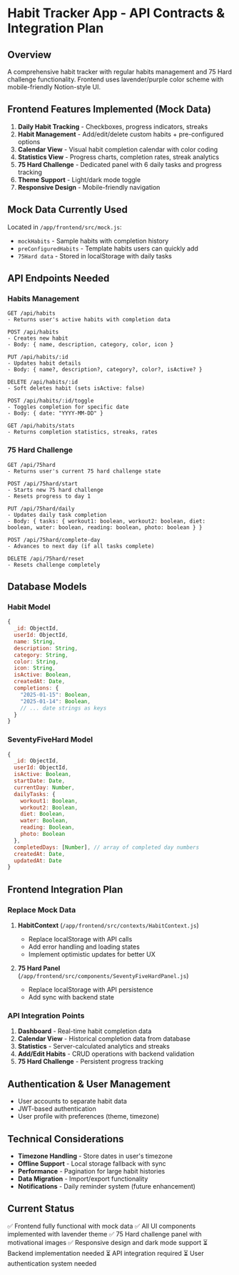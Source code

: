 # Habit Tracker App - API Contracts & Integration Plan

## Overview
A comprehensive habit tracker with regular habits management and 75 Hard challenge functionality. Frontend uses lavender/purple color scheme with mobile-friendly Notion-style UI.

## Frontend Features Implemented (Mock Data)
1. **Daily Habit Tracking** - Checkboxes, progress indicators, streaks
2. **Habit Management** - Add/edit/delete custom habits + pre-configured options
3. **Calendar View** - Visual habit completion calendar with color coding
4. **Statistics View** - Progress charts, completion rates, streak analytics
5. **75 Hard Challenge** - Dedicated panel with 6 daily tasks and progress tracking
6. **Theme Support** - Light/dark mode toggle
7. **Responsive Design** - Mobile-friendly navigation

## Mock Data Currently Used
Located in `/app/frontend/src/mock.js`:
- `mockHabits` - Sample habits with completion history
- `preConfiguredHabits` - Template habits users can quickly add
- `75Hard data` - Stored in localStorage with daily tasks

## API Endpoints Needed

### Habits Management
```
GET /api/habits
- Returns user's active habits with completion data

POST /api/habits
- Creates new habit
- Body: { name, description, category, color, icon }

PUT /api/habits/:id
- Updates habit details
- Body: { name?, description?, category?, color?, isActive? }

DELETE /api/habits/:id
- Soft deletes habit (sets isActive: false)

POST /api/habits/:id/toggle
- Toggles completion for specific date
- Body: { date: "YYYY-MM-DD" }

GET /api/habits/stats
- Returns completion statistics, streaks, rates
```

### 75 Hard Challenge
```
GET /api/75hard
- Returns user's current 75 hard challenge state

POST /api/75hard/start
- Starts new 75 hard challenge
- Resets progress to day 1

PUT /api/75hard/daily
- Updates daily task completion
- Body: { tasks: { workout1: boolean, workout2: boolean, diet: boolean, water: boolean, reading: boolean, photo: boolean } }

POST /api/75hard/complete-day
- Advances to next day (if all tasks complete)

DELETE /api/75hard/reset
- Resets challenge completely
```

## Database Models

### Habit Model
```javascript
{
  _id: ObjectId,
  userId: ObjectId,
  name: String,
  description: String,
  category: String,
  color: String,
  icon: String,
  isActive: Boolean,
  createdAt: Date,
  completions: {
    "2025-01-15": Boolean,
    "2025-01-14": Boolean,
    // ... date strings as keys
  }
}
```

### SeventyFiveHard Model
```javascript
{
  _id: ObjectId,
  userId: ObjectId,
  isActive: Boolean,
  startDate: Date,
  currentDay: Number,
  dailyTasks: {
    workout1: Boolean,
    workout2: Boolean,
    diet: Boolean,
    water: Boolean,
    reading: Boolean,
    photo: Boolean
  },
  completedDays: [Number], // array of completed day numbers
  createdAt: Date,
  updatedAt: Date
}
```

## Frontend Integration Plan

### Replace Mock Data
1. **HabitContext** (`/app/frontend/src/contexts/HabitContext.js`)
   - Replace localStorage with API calls
   - Add error handling and loading states
   - Implement optimistic updates for better UX

2. **75 Hard Panel** (`/app/frontend/src/components/SeventyFiveHardPanel.js`)
   - Replace localStorage with API persistence
   - Add sync with backend state

### API Integration Points
1. **Dashboard** - Real-time habit completion data
2. **Calendar View** - Historical completion data from database  
3. **Statistics** - Server-calculated analytics and streaks
4. **Add/Edit Habits** - CRUD operations with backend validation
5. **75 Hard Challenge** - Persistent progress tracking

## Authentication & User Management
- User accounts to separate habit data
- JWT-based authentication
- User profile with preferences (theme, timezone)

## Technical Considerations
- **Timezone Handling** - Store dates in user's timezone
- **Offline Support** - Local storage fallback with sync
- **Performance** - Pagination for large habit histories
- **Data Migration** - Import/export functionality
- **Notifications** - Daily reminder system (future enhancement)

## Current Status
✅ Frontend fully functional with mock data
✅ All UI components implemented with lavender theme
✅ 75 Hard challenge panel with motivational images
✅ Responsive design and dark mode support
⏳ Backend implementation needed
⏳ API integration required
⏳ User authentication system needed